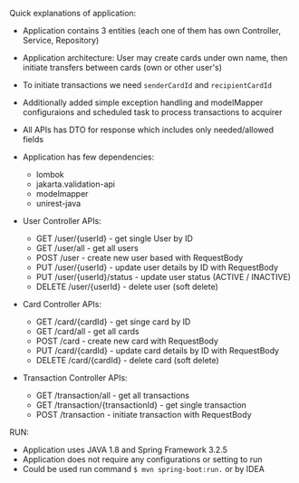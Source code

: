 Quick explanations of application: 
- Application contains 3 entities (each one of them has own Controller, Service, Repository)
- Application architecture: User may create cards under own name, then initiate transfers between cards (own or other user's)
- To initiate transactions we need `senderCardId` and `recipientCardId`
- Additionally added simple exception handling and modelMapper configuraions and scheduled task to process transactions to acquirer
- All APIs has DTO for response which includes only needed/allowed fields
- Application has few dependencies:
  - lombok
  - jakarta.validation-api
  - modelmapper
  - unirest-java

- User Controller APIs:
  - GET /user/{userId} - get single User by ID
  - GET /user/all - get all users
  - POST /user - create new user based with RequestBody
  - PUT /user/{userId} - update user details by ID with RequestBody
  - PUT /user/{userId}/status - update user status (ACTIVE / INACTIVE)
  - DELETE /user/{userId} - delete user (soft delete)

- Card Controller APIs:
  - GET /card/{cardId} - get singe card by ID
  - GET /card/all - get all cards
  - POST /card - create new card with RequestBody
  - PUT /card/{cardId} - update card details by ID with RequestBody
  - DELETE /card/{cardId} - delete card (soft delete)

- Transaction Controller APIs:
  - GET /transaction/all - get all transactions
  - GET /transaction/{transactionId} - get single transaction
  - POST /transaction - initiate transaction with RequestBody


RUN:
- Application uses JAVA 1.8 and Spring Framework 3.2.5
- Application does not require any configurations or setting to run
- Could be used run command `$ mvn spring-boot:run.` or by IDEA 
